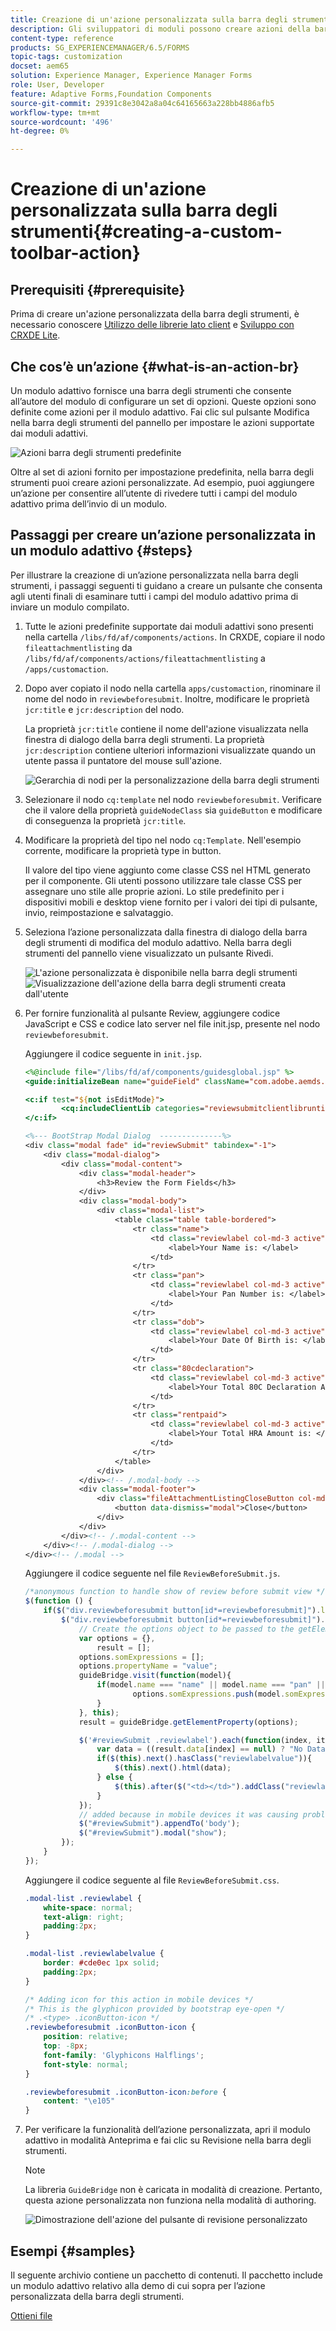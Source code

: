 ```yaml
---
title: Creazione di un'azione personalizzata sulla barra degli strumenti
description: Gli sviluppatori di moduli possono creare azioni della barra degli strumenti personalizzate per i moduli adattivi in AEM Forms. L’utilizzo di azioni personalizzate da parte degli autori di moduli può fornire più flussi di lavoro e opzioni ai loro utenti finali.
content-type: reference
products: SG_EXPERIENCEMANAGER/6.5/FORMS
topic-tags: customization
docset: aem65
solution: Experience Manager, Experience Manager Forms
role: User, Developer
feature: Adaptive Forms,Foundation Components
source-git-commit: 29391c8e3042a8a04c64165663a228bb4886afb5
workflow-type: tm+mt
source-wordcount: '496'
ht-degree: 0%

---
```


# Creazione di un&#39;azione personalizzata sulla barra degli strumenti{#creating-a-custom-toolbar-action}

## Prerequisiti {#prerequisite}

Prima di creare un&#39;azione personalizzata della barra degli strumenti, è necessario conoscere [Utilizzo delle librerie lato client](/help/sites-developing/clientlibs.md) e [Sviluppo con CRXDE Lite](/help/sites-developing/developing-with-crxde-lite.md).

## Che cos’è un’azione {#what-is-an-action-br}

Un modulo adattivo fornisce una barra degli strumenti che consente all’autore del modulo di configurare un set di opzioni. Queste opzioni sono definite come azioni per il modulo adattivo. Fai clic sul pulsante Modifica nella barra degli strumenti del pannello per impostare le azioni supportate dai moduli adattivi.

![Azioni barra degli strumenti predefinite](assets/default_toolbar_actions.png)

Oltre al set di azioni fornito per impostazione predefinita, nella barra degli strumenti puoi creare azioni personalizzate. Ad esempio, puoi aggiungere un’azione per consentire all’utente di rivedere tutti i campi del modulo adattivo prima dell’invio di un modulo.

## Passaggi per creare un’azione personalizzata in un modulo adattivo {#steps}

Per illustrare la creazione di un’azione personalizzata nella barra degli strumenti, i passaggi seguenti ti guidano a creare un pulsante che consenta agli utenti finali di esaminare tutti i campi del modulo adattivo prima di inviare un modulo compilato.

1. Tutte le azioni predefinite supportate dai moduli adattivi sono presenti nella cartella `/libs/fd/af/components/actions`. In CRXDE, copiare il nodo `fileattachmentlisting` da `/libs/fd/af/components/actions/fileattachmentlisting` a `/apps/customaction`.

1. Dopo aver copiato il nodo nella cartella `apps/customaction`, rinominare il nome del nodo in `reviewbeforesubmit`. Inoltre, modificare le proprietà `jcr:title` e `jcr:description` del nodo.

   La proprietà `jcr:title` contiene il nome dell&#39;azione visualizzata nella finestra di dialogo della barra degli strumenti. La proprietà `jcr:description` contiene ulteriori informazioni visualizzate quando un utente passa il puntatore del mouse sull&#39;azione.

   ![Gerarchia di nodi per la personalizzazione della barra degli strumenti](assets/action3.png)

1. Selezionare il nodo `cq:template` nel nodo `reviewbeforesubmit`. Verificare che il valore della proprietà `guideNodeClass` sia `guideButton` e modificare di conseguenza la proprietà `jcr:title`.
1. Modificare la proprietà del tipo nel nodo `cq:Template`. Nell&#39;esempio corrente, modificare la proprietà type in button.

   Il valore del tipo viene aggiunto come classe CSS nel HTML generato per il componente. Gli utenti possono utilizzare tale classe CSS per assegnare uno stile alle proprie azioni. Lo stile predefinito per i dispositivi mobili e desktop viene fornito per i valori dei tipi di pulsante, invio, reimpostazione e salvataggio.

1. Seleziona l’azione personalizzata dalla finestra di dialogo della barra degli strumenti di modifica del modulo adattivo. Nella barra degli strumenti del pannello viene visualizzato un pulsante Rivedi.

   ![L&#39;azione personalizzata è disponibile nella barra degli strumenti](assets/custom_action_available_in_toolbar.png) ![Visualizzazione dell&#39;azione della barra degli strumenti creata dall&#39;utente](assets/action7.png)

1. Per fornire funzionalità al pulsante Review, aggiungere codice JavaScript e CSS e codice lato server nel file init.jsp, presente nel nodo `reviewbeforesubmit`.

   Aggiungere il codice seguente in `init.jsp`.

   ```jsp
   <%@include file="/libs/fd/af/components/guidesglobal.jsp" %>
   <guide:initializeBean name="guideField" className="com.adobe.aemds.guide.common.GuideButton"/>
   
   <c:if test="${not isEditMode}">
           <cq:includeClientLib categories="reviewsubmitclientlibruntime" />
   </c:if>
   
   <%--- BootStrap Modal Dialog  --------------%>
   <div class="modal fade" id="reviewSubmit" tabindex="-1">
       <div class="modal-dialog">
           <div class="modal-content">
               <div class="modal-header">
                   <h3>Review the Form Fields</h3>
               </div>
               <div class="modal-body">
                   <div class="modal-list">
                       <table class="table table-bordered">
                           <tr class="name">
                               <td class="reviewlabel col-md-3 active">
                                   <label>Your Name is: </label>
                               </td>
                           </tr>
                           <tr class="pan">
                               <td class="reviewlabel col-md-3 active">
                                   <label>Your Pan Number is: </label>
                               </td>
                           </tr>
                           <tr class="dob">
                               <td class="reviewlabel col-md-3 active">
                                   <label>Your Date Of Birth is: </label>
                               </td>
                           </tr>
                           <tr class="80cdeclaration">
                               <td class="reviewlabel col-md-3 active">
                                   <label>Your Total 80C Declaration Amount is: </label>
                               </td>
                           </tr>
                           <tr class="rentpaid">
                               <td class="reviewlabel col-md-3 active">
                                   <label>Your Total HRA Amount is: </label>
                               </td>
                           </tr>
                       </table>
                   </div>
               </div><!-- /.modal-body -->
               <div class="modal-footer">
                   <div class="fileAttachmentListingCloseButton col-md-2 col-xs-2 col-sm-2">
                       <button data-dismiss="modal">Close</button>
                   </div>
               </div>
           </div><!-- /.modal-content -->
       </div><!-- /.modal-dialog -->
   </div><!-- /.modal -->
   ```

   Aggiungere il codice seguente nel file `ReviewBeforeSubmit.js`.

   ```javascript
   /*anonymous function to handle show of review before submit view */
   $(function () {
       if($("div.reviewbeforesubmit button[id*=reviewbeforesubmit]").length > 0) {
           $("div.reviewbeforesubmit button[id*=reviewbeforesubmit]").click(function(){
               // Create the options object to be passed to the getElementProperty API
               var options = {},
                   result = [];
               options.somExpressions = [];
               options.propertyName = "value";
               guideBridge.visit(function(model){
                   if(model.name === "name" || model.name === "pan" || model.name === "dateofbirth" || model.name === "total" || model.name === "totalmonthlyrent"){
                           options.somExpressions.push(model.somExpression);
                   }
               }, this);
               result = guideBridge.getElementProperty(options);
   
               $('#reviewSubmit .reviewlabel').each(function(index, item){
                   var data = ((result.data[index] == null) ? "No Data Filled" : result.data[index]);
                   if($(this).next().hasClass("reviewlabelvalue")){
                       $(this).next().html(data);
                   } else {
                       $(this).after($("<td></td>").addClass("reviewlabelvalue col-md-6 active").html(data));
                   }
               });
               // added because in mobile devices it was causing problem of backdrop
               $("#reviewSubmit").appendTo('body');
               $("#reviewSubmit").modal("show");
           });
       }
   });
   ```

   Aggiungere il codice seguente al file `ReviewBeforeSubmit.css`.

   ```css
   .modal-list .reviewlabel {
       white-space: normal;
       text-align: right;
       padding:2px;
   }
   
   .modal-list .reviewlabelvalue {
       border: #cde0ec 1px solid;
       padding:2px;
   }
   
   /* Adding icon for this action in mobile devices */
   /* This is the glyphicon provided by bootstrap eye-open */
   /* .<type> .iconButton-icon */
   .reviewbeforesubmit .iconButton-icon {
       position: relative;
       top: -8px;
       font-family: 'Glyphicons Halflings';
       font-style: normal;
   }
   
   .reviewbeforesubmit .iconButton-icon:before {
       content: "\e105"
   }
   ```

1. Per verificare la funzionalità dell’azione personalizzata, apri il modulo adattivo in modalità Anteprima e fai clic su Revisione nella barra degli strumenti.

   >[!NOTE]
   >
   >La libreria `GuideBridge` non è caricata in modalità di creazione. Pertanto, questa azione personalizzata non funziona nella modalità di authoring.

   ![Dimostrazione dell&#39;azione del pulsante di revisione personalizzato](assets/action9.png)

## Esempi {#samples}

Il seguente archivio contiene un pacchetto di contenuti. Il pacchetto include un modulo adattivo relativo alla demo di cui sopra per l’azione personalizzata della barra degli strumenti.

[Ottieni file](assets/customtoolbaractiondemo.zip)
